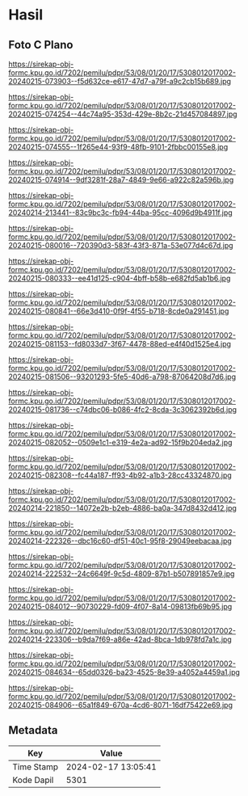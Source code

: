 # Hasil

## Foto C Plano

https://sirekap-obj-formc.kpu.go.id/7202/pemilu/pdpr/53/08/01/20/17/5308012017002-20240215-073903--f5d632ce-e617-47d7-a79f-a9c2cb15b689.jpg

https://sirekap-obj-formc.kpu.go.id/7202/pemilu/pdpr/53/08/01/20/17/5308012017002-20240215-074254--44c74a95-353d-429e-8b2c-21d457084897.jpg

https://sirekap-obj-formc.kpu.go.id/7202/pemilu/pdpr/53/08/01/20/17/5308012017002-20240215-074555--1f265e44-93f9-48fb-9101-2fbbc00155e8.jpg

https://sirekap-obj-formc.kpu.go.id/7202/pemilu/pdpr/53/08/01/20/17/5308012017002-20240215-074914--9df3281f-28a7-4849-9e66-a922c82a596b.jpg

https://sirekap-obj-formc.kpu.go.id/7202/pemilu/pdpr/53/08/01/20/17/5308012017002-20240214-213441--83c9bc3c-fb94-44ba-95cc-4096d9b4911f.jpg

https://sirekap-obj-formc.kpu.go.id/7202/pemilu/pdpr/53/08/01/20/17/5308012017002-20240215-080016--720390d3-583f-43f3-871a-53e077d4c67d.jpg

https://sirekap-obj-formc.kpu.go.id/7202/pemilu/pdpr/53/08/01/20/17/5308012017002-20240215-080333--ee41d125-c904-4bff-b58b-e682fd5ab1b6.jpg

https://sirekap-obj-formc.kpu.go.id/7202/pemilu/pdpr/53/08/01/20/17/5308012017002-20240215-080841--66e3d410-0f9f-4f55-b718-8cde0a291451.jpg

https://sirekap-obj-formc.kpu.go.id/7202/pemilu/pdpr/53/08/01/20/17/5308012017002-20240215-081153--fd8033d7-3f67-4478-88ed-e4f40d1525e4.jpg

https://sirekap-obj-formc.kpu.go.id/7202/pemilu/pdpr/53/08/01/20/17/5308012017002-20240215-081506--93201293-5fe5-40d6-a798-87064208d7d6.jpg

https://sirekap-obj-formc.kpu.go.id/7202/pemilu/pdpr/53/08/01/20/17/5308012017002-20240215-081736--c74dbc06-b086-4fc2-8cda-3c3062392b6d.jpg

https://sirekap-obj-formc.kpu.go.id/7202/pemilu/pdpr/53/08/01/20/17/5308012017002-20240215-082052--0509e1c1-e319-4e2a-ad92-15f9b204eda2.jpg

https://sirekap-obj-formc.kpu.go.id/7202/pemilu/pdpr/53/08/01/20/17/5308012017002-20240215-082308--fc44a187-ff93-4b92-a1b3-28cc43324870.jpg

https://sirekap-obj-formc.kpu.go.id/7202/pemilu/pdpr/53/08/01/20/17/5308012017002-20240214-221850--14072e2b-b2eb-4886-ba0a-347d8432d412.jpg

https://sirekap-obj-formc.kpu.go.id/7202/pemilu/pdpr/53/08/01/20/17/5308012017002-20240214-222326--dbc16c60-df51-40c1-95f8-29049eebacaa.jpg

https://sirekap-obj-formc.kpu.go.id/7202/pemilu/pdpr/53/08/01/20/17/5308012017002-20240214-222532--24c6649f-9c5d-4809-87b1-b507891857e9.jpg

https://sirekap-obj-formc.kpu.go.id/7202/pemilu/pdpr/53/08/01/20/17/5308012017002-20240215-084012--90730229-fd09-4f07-8a14-09813fb69b95.jpg

https://sirekap-obj-formc.kpu.go.id/7202/pemilu/pdpr/53/08/01/20/17/5308012017002-20240214-223306--b9da7f69-a86e-42ad-8bca-1db978fd7a1c.jpg

https://sirekap-obj-formc.kpu.go.id/7202/pemilu/pdpr/53/08/01/20/17/5308012017002-20240215-084634--65dd0326-ba23-4525-8e39-a4052a4459a1.jpg

https://sirekap-obj-formc.kpu.go.id/7202/pemilu/pdpr/53/08/01/20/17/5308012017002-20240215-084906--65a1f849-670a-4cd6-8071-16df75422e69.jpg


## Metadata

| Key        | Value               |
| ---------- | ------------------- |
| Time Stamp | 2024-02-17 13:05:41 |
| Kode Dapil | 5301                |



